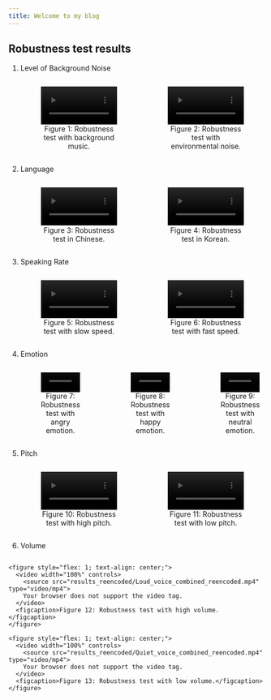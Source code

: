 ```yaml
---
title: Welcome to my blog
---
```


## Robustness test results

1. Level of Background Noise
   <div style="display: flex; gap: 20px; margin-top: 10px;">

    <figure style="flex: 1; text-align: center;">
      <video width="100%" controls>
        <source src="results_reencoded/voice_with_bgm_combined_reencoded.mp4" type="video/mp4">
        Your browser does not support the video tag.
      </video>
      <figcaption>Figure 1: Robustness test with background music.</figcaption>
    </figure>

    <figure style="flex: 1; text-align: center;">
      <video width="100%" controls>
        <source src="results_reencoded/voice_with_environmental_combined_reencoded.mp4" type="video/mp4">
        Your browser does not support the video tag.
      </video>
      <figcaption>Figure 2: Robustness test with environmental noise.</figcaption>
    </figure>
    
   </div>

2. Language
    <div style="display: flex; gap: 20px; margin-top: 10px;">

    <figure style="flex: 1; text-align: center;">
      <video width="100%" controls>
        <source src="results_reencoded/Chinese_combined_reencoded.mp4" type="video/mp4">
        Your browser does not support the video tag.
      </video>
      <figcaption>Figure 3: Robustness test in Chinese.</figcaption>
    </figure>

    <figure style="flex: 1; text-align: center;">
      <video width="100%" controls>
        <source src="results_reencoded/Korean_combined_reencoded.mp4" type="video/mp4">
        Your browser does not support the video tag.
      </video>
      <figcaption>Figure 4: Robustness test in Korean.</figcaption>
    </figure>
    
   </div>
3. Speaking Rate
    <div style="display: flex; gap: 20px; margin-top: 10px;">

    <figure style="flex: 1; text-align: center;">
      <video width="100%" controls>
        <source src="results_reencoded/slow_combined_reencoded.mp4" type="video/mp4">
        Your browser does not support the video tag.
      </video>
      <figcaption>Figure 5: Robustness test with slow speed.</figcaption>
    </figure>

    <figure style="flex: 1; text-align: center;">
      <video width="100%" controls>
        <source src="results_reencoded/fast_combined_reencoded.mp4" type="video/mp4">
        Your browser does not support the video tag.
      </video>
      <figcaption>Figure 6: Robustness test with fast speed.</figcaption>
    </figure>
    
   </div>
4. Emotion  
    <div style="display: flex; gap: 20px; margin-top: 10px;">

    <figure style="flex: 1; text-align: center;">
      <video width="100%" controls>
        <source src="results_reencoded/angry_combined_reencoded.mp4" type="video/mp4">
        Your browser does not support the video tag.
      </video>
      <figcaption>Figure 7: Robustness test with angry emotion.</figcaption>
    </figure>

    <figure style="flex: 1; text-align: center;">
      <video width="100%" controls>
        <source src="results_reencoded/happy_sound_combined_reencoded.mp4" type="video/mp4">
        Your browser does not support the video tag.
      </video>
      <figcaption>Figure 8: Robustness test with happy emotion.</figcaption>
    </figure>

    <figure style="flex: 1; text-align: center;">
      <video width="100%" controls>
        <source src="results_reencoded/neutral_sound_combined_reencoded.mp4" type="video/mp4">
        Your browser does not support the video tag.
      </video>
      <figcaption>Figure 9: Robustness test with neutral emotion.</figcaption>
    </figure>
    
   </div>
5. Pitch
   <div style="display: flex; gap: 20px; margin-top: 10px;">

    <figure style="flex: 1; text-align: center;">
      <video width="100%" controls>
        <source src="results_reencoded/high-pitched_combined_reencoded.mp4" type="video/mp4">
        Your browser does not support the video tag.
      </video>
      <figcaption>Figure 10: Robustness test with high pitch.</figcaption>
    </figure>

    <figure style="flex: 1; text-align: center;">
      <video width="100%" controls>
        <source src="results_reencoded/low-pitched_combined_reencoded.mp4" type="video/mp4">
        Your browser does not support the video tag.
      </video>
      <figcaption>Figure 11: Robustness test with low pitch.</figcaption>
    </figure>
    
   </div>
6. Volume
  <div style="display: flex; gap: 20px; margin-top: 10px;">

    <figure style="flex: 1; text-align: center;">
      <video width="100%" controls>
        <source src="results_reencoded/Loud_voice_combined_reencoded.mp4" type="video/mp4">
        Your browser does not support the video tag.
      </video>
      <figcaption>Figure 12: Robustness test with high volume.</figcaption>
    </figure>

    <figure style="flex: 1; text-align: center;">
      <video width="100%" controls>
        <source src="results_reencoded/Quiet_voice_combined_reencoded.mp4" type="video/mp4">
        Your browser does not support the video tag.
      </video>
      <figcaption>Figure 13: Robustness test with low volume.</figcaption>
    </figure>
    
   </div>
